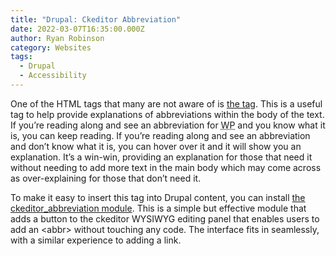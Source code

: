 ```yaml
---
title: "Drupal: Ckeditor Abbreviation"
date: 2022-03-07T16:35:00.000Z
author: Ryan Robinson
category: Websites
tags:
  - Drupal
  - Accessibility
---
```


One of the HTML tags that many are not aware of is [the <abbr> tag](https://www.w3schools.com/TAGS/tag_abbr.asp). This is a useful tag to help provide explanations of abbreviations within the body of the text. If you’re reading along and see an abbreviation for <abbr title="WordPress">WP</abbr> and you know what it is, you can keep reading. If you’re reading along and see an abbreviation and don’t know what it is, you can hover over it and it will show you an explanation. It’s a win-win, providing an explanation for those that need it without needing to add more text in the main body which may come across as over-explaining for those that don’t need it.

To make it easy to insert this tag into Drupal content, you can install [the ckeditor\_abbreviation module](https://www.drupal.org/project/ckeditor_abbreviation). This is a simple but effective module that adds a button to the ckeditor WYSIWYG editing panel that enables users to add an &lt;abbr&gt; without touching any code. The interface fits in seamlessly, with a similar experience to adding a link.
